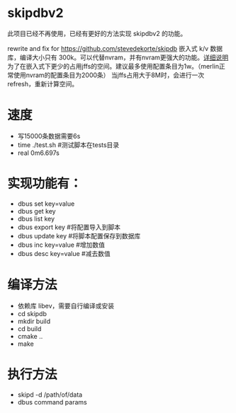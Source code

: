 # skipdbv2

此项目已经不再使用，已经有更好的方法实现 skipdbv2 的功能。

rewrite and fix for https://github.com/stevedekorte/skipdb
嵌入式 k/v 数据库，编译大小只有 300k。可以代替nvram，并有nvram更强大的功能。[详细说明](http://koolshare.cn/thread-4850-1-1.html)
为了在嵌入式下更少的占用jffs的空间。建议最多使用配置条目为1w。（merlin正常使用nvram的配置条目为2000条）
当jffs占用大于8M时，会进行一次refresh，重新计算空间。

# 速度
* 写15000条数据需要6s
* time ./test.sh #测试脚本在tests目录
* real	0m6.697s

# 实现功能有：

* dbus set key=value
* dbus get key
* dbus list key
* dbus export key #将配置导入到脚本
* dbus update key #将脚本配置保存到数据库
* dbus inc key=value #增加数值
* dbus desc key=value #减去数值

# 编译方法
* 依赖库 libev，需要自行编译或安装
* cd skipdb
* mkdir build
* cd build
* cmake ..
* make

# 执行方法
* skipd -d /path/of/data
* dbus command params
